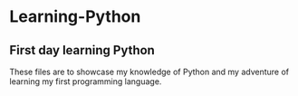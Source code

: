 # Learning-Python
First day learning Python
------------------------------------------------
These files are to showcase my knowledge of Python and my adventure of learning my first programming language.
